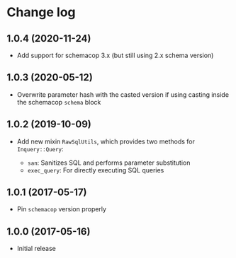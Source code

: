 # Change log

## 1.0.4 (2020-11-24)

- Add support for schemacop 3.x (but still using 2.x schema version)

## 1.0.3 (2020-05-12)

- Overwrite parameter hash with the casted version if using 
  casting inside the schemacop `schema` block

## 1.0.2 (2019-10-09)

- Add new mixin `RawSqlUtils`, which provides two methods for
  `Inquery::Query`:

    - `san`: Sanitizes SQL and performs parameter substitution
    - `exec_query`: For directly executing SQL queries

## 1.0.1 (2017-05-17)

- Pin `schemacop` version properly

## 1.0.0 (2017-05-16)

- Initial release

